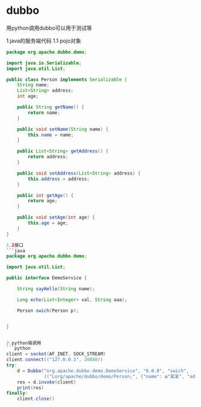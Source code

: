 # dubbo
用python调用dubbo可以用于测试等

1.java的服务端代码
1.1 pojo对象

```java
package org.apache.dubbo.demo;

import java.io.Serializable;
import java.util.List;

public class Person implements Serializable {
    String name;
    List<String> address;
    int age;

    public String getName() {
        return name;
    }

    public void setName(String name) {
        this.name = name;
    }

    public List<String> getAddress() {
        return address;
    }

    public void setAddress(List<String> address) {
        this.address = address;
    }

    public int getAge() {
        return age;
    }

    public void setAge(int age) {
        this.age = age;
    }
}

1.2接口
```java
package org.apache.dubbo.demo;

import java.util.List;

public interface DemoService {

    String sayHello(String name);

    Long echo(List<Integer> val, String aaa);

    Person swich(Person p);


}


2.python端调用
```python
client = socket(AF_INET, SOCK_STREAM)
client.connect(("127.0.0.1", 20880))
try:
    d = Dubbo("org.apache.dubbo.demo.DemoService", "0.0.0", "swich",
              (("Lorg/apache/dubbo/demo/Person;", {"name": u"某某", "address": [u"余杭"], "age": 15}),))
    res = d.invoke(client)
    print(res)
finally:
    client.close()

